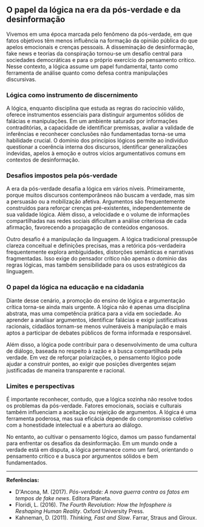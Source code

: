 
## O papel da lógica na era da pós-verdade e da desinformação

Vivemos em uma época marcada pelo fenômeno da pós-verdade, em que fatos objetivos têm menos influência na formação da opinião pública do que apelos emocionais e crenças pessoais. A disseminação de desinformação, fake news e teorias da conspiração tornou-se um desafio central para sociedades democráticas e para o próprio exercício do pensamento crítico. Nesse contexto, a lógica assume um papel fundamental, tanto como ferramenta de análise quanto como defesa contra manipulações discursivas.

### Lógica como instrumento de discernimento

A lógica, enquanto disciplina que estuda as regras do raciocínio válido, oferece instrumentos essenciais para distinguir argumentos sólidos de falácias e manipulações. Em um ambiente saturado por informações contraditórias, a capacidade de identificar premissas, avaliar a validade de inferências e reconhecer conclusões não fundamentadas torna-se uma habilidade crucial. O domínio dos princípios lógicos permite ao indivíduo questionar a coerência interna dos discursos, identificar generalizações indevidas, apelos à emoção e outros vícios argumentativos comuns em contextos de desinformação.

### Desafios impostos pela pós-verdade

A era da pós-verdade desafia a lógica em vários níveis. Primeiramente, porque muitos discursos contemporâneos não buscam a verdade, mas sim a persuasão ou a mobilização afetiva. Argumentos são frequentemente construídos para reforçar crenças pré-existentes, independentemente de sua validade lógica. Além disso, a velocidade e o volume de informações compartilhadas nas redes sociais dificultam a análise criteriosa de cada afirmação, favorecendo a propagação de conteúdos enganosos.

Outro desafio é a manipulação da linguagem. A lógica tradicional pressupõe clareza conceitual e definições precisas, mas a retórica pós-verdadeira frequentemente explora ambiguidades, distorções semânticas e narrativas fragmentadas. Isso exige do pensador crítico não apenas o domínio das regras lógicas, mas também sensibilidade para os usos estratégicos da linguagem.

### O papel da lógica na educação e na cidadania

Diante desse cenário, a promoção do ensino de lógica e argumentação crítica torna-se ainda mais urgente. A lógica não é apenas uma disciplina abstrata, mas uma competência prática para a vida em sociedade. Ao aprender a analisar argumentos, identificar falácias e exigir justificativas racionais, cidadãos tornam-se menos vulneráveis à manipulação e mais aptos a participar de debates públicos de forma informada e responsável.

Além disso, a lógica pode contribuir para o desenvolvimento de uma cultura de diálogo, baseada no respeito à razão e à busca compartilhada pela verdade. Em vez de reforçar polarizações, o pensamento lógico pode ajudar a construir pontes, ao exigir que posições divergentes sejam justificadas de maneira transparente e racional.

### Limites e perspectivas

É importante reconhecer, contudo, que a lógica sozinha não resolve todos os problemas da pós-verdade. Fatores emocionais, sociais e culturais também influenciam a aceitação ou rejeição de argumentos. A lógica é uma ferramenta poderosa, mas sua eficácia depende do compromisso coletivo com a honestidade intelectual e a abertura ao diálogo.

No entanto, ao cultivar o pensamento lógico, damos um passo fundamental para enfrentar os desafios da desinformação. Em um mundo onde a verdade está em disputa, a lógica permanece como um farol, orientando o pensamento crítico e a busca por argumentos sólidos e bem fundamentados.

---

**Referências:**

- D'Ancona, M. (2017). *Pós-verdade: A nova guerra contra os fatos em tempos de fake news*. Editora Planeta.
- Floridi, L. (2016). *The Fourth Revolution: How the Infosphere is Reshaping Human Reality*. Oxford University Press.
- Kahneman, D. (2011). *Thinking, Fast and Slow*. Farrar, Straus and Giroux.
```
